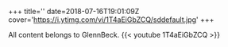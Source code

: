 +++
title=''
date=2018-07-16T19:01:09Z
cover='https://i.ytimg.com/vi/1T4aEiGbZCQ/sddefault.jpg'
+++

All content belongs to GlennBeck.
{{< youtube 1T4aEiGbZCQ >}}
